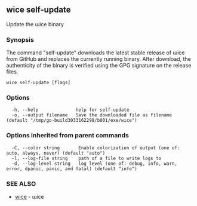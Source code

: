 ## wice self-update

Update the ɯice binary

### Synopsis


The command "self-update" downloads the latest stable release of ɯice from
GitHub and replaces the currently running binary. After download, the
authenticity of the binary is verified using the GPG signature on the release
files.


```
wice self-update [flags]
```

### Options

```
  -h, --help              help for self-update
  -o, --output filename   Save the downloaded file as filename (default "/tmp/go-build3033162298/b001/exe/wice")
```

### Options inherited from parent commands

```
  -C, --color string       Enable colorization of output (one of: auto, always, never) (default "auto")
  -l, --log-file string    path of a file to write logs to
  -d, --log-level string   log level (one of: debug, info, warn, error, dpanic, panic, and fatal) (default "info")
```

### SEE ALSO

* [wice](wice.md)	 - ɯice

